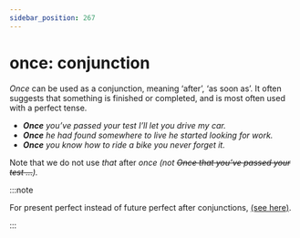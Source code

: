 ```yaml
---
sidebar_position: 267
---
```


# once: conjunction

*Once* can be used as a conjunction, meaning ‘after’, ‘as soon as’. It often suggests that something is finished or completed, and is most often used with a perfect tense.

- ***Once** you’ve passed your test I’ll let you drive my car.*
- ***Once** he had found somewhere to live he started looking for work.*
- ***Once** you know how to ride a bike you never forget it.*

Note that we do not use *that* after *once* *(not *~~Once that you’ve passed your test …~~*).*

:::note

For present perfect instead of future perfect after conjunctions, [(see here)](./../../grammar/conjunctions-sentences-and-clauses/tense-simplification-in-subordinate-clauses).

:::
